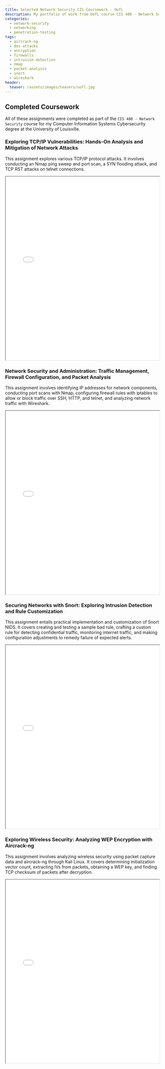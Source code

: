 ```yaml
---
title: Selected Network Security CIS Coursework - UofL
description: My portfolio of work from UofL course CIS 480 - Network Security
categories:
  - network-security
  - networking
  - penetration-testing
tags:
  - aircrack-ng
  - dos-attacks
  - encryption
  - firewalls
  - intrusion-detection
  - nmap
  - packet-analysis
  - snort
  - wireshark
header: 
  teaser: /assets/images/teasers/uofl.jpg
---
```


## Completed Coursework

All of these assignments were completed as part of the `CIS 480 - Network Security` course for my Computer Information Systems Cybersecurity degree at the University of Louisville.

### Exploring TCP/IP Vulnerabilities: Hands-On Analysis and Mitigation of Network Attacks

This assignment explores various TCP/IP protocol attacks. It involves conducting an Nmap ping sweep and port scan, a SYN flooding attack, and TCP RST attacks on telnet connections.

<iframe src="/assets/docs/Schoolwork/Assignment 3-TCPIP Attacks-EE.pdf" width="100%" height="600px"></iframe>

### Network Security and Administration: Traffic Management, Firewall Configuration, and Packet Analysis

This assignment involves identifying IP addresses for network components, conducting port scans with Nmap, configuring firewall rules with iptables to allow or block traffic over SSH, HTTP, and telnet, and analyzing network traffic with Wireshark.

<iframe src="/assets/docs/Schoolwork/Assignment 4-Linux Firewall-EE.pdf" width="100%" height="600px"></iframe>

### Securing Networks with Snort: Exploring Intrusion Detection and Rule Customization

This assignment entails practical implementation and customization of Snort NIDS. It covers creating and testing a sample bad rule, crafting a custom rule for detecting confidential traffic, monitoring internet traffic, and making configuration adjustments to remedy failure of expected alerts.

<iframe src="/assets/docs/Schoolwork/Assignment 5-Snort-EE.pdf" width="100%" height="600px"></iframe>

### Exploring Wireless Security: Analyzing WEP Encryption with Aircrack-ng

This assignment involves analyzing wireless security using packet capture data and aircrack-ng through Kali Linux. It covers determining initialization vector count, extracting IVs from packets, obtaining a WEP key, and finding TCP checksum of packets after decryption.

<iframe src="/assets/docs/Schoolwork/Assignment 7-Wireless Security-EE.pdf" width="100%" height="600px"></iframe>